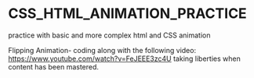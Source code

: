 # CSS_HTML_ANIMATION_PRACTICE
practice with basic and more complex html and CSS animation

Flipping Animation- coding along with the following video:
https://www.youtube.com/watch?v=FeJEEE3zc4U
taking liberties when content has been mastered.


